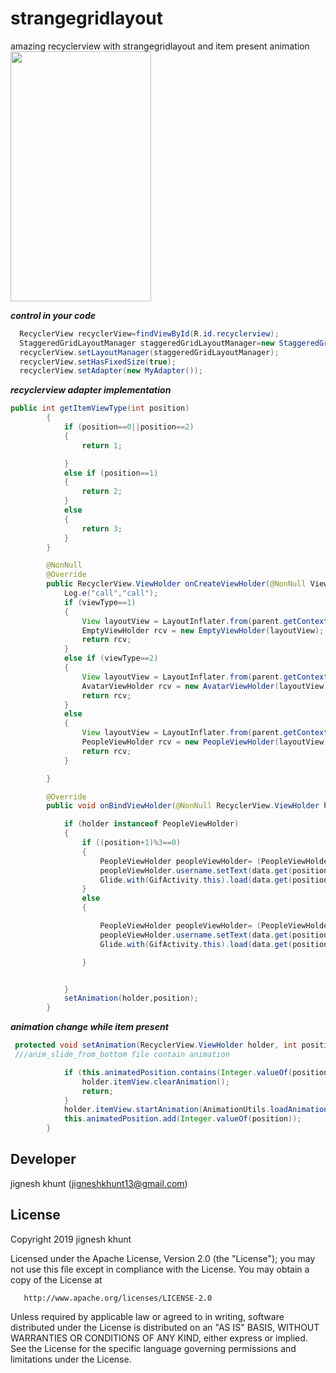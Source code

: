# strangegridlayout
amazing recyclerview with strangegridlayout and item present animation
<image src=https://user-images.githubusercontent.com/20221469/56945920-5c2f5780-6b46-11e9-8284-2dd274a0333f.gif width=225 height=400>

***control in your code***
```java
  RecyclerView recyclerView=findViewById(R.id.recyclerview);
  StaggeredGridLayoutManager staggeredGridLayoutManager=new StaggeredGridLayoutManager(3, StaggeredGridLayoutManager.VERTICAL);
  recyclerView.setLayoutManager(staggeredGridLayoutManager);
  recyclerView.setHasFixedSize(true);
  recyclerView.setAdapter(new MyAdapter());
```
***recyclerview adapter implementation***
```java
public int getItemViewType(int position)
        {
            if (position==0||position==2)
            {
                return 1;

            }
            else if (position==1)
            {
                return 2;
            }
            else
            {
                return 3;
            }
        }

        @NonNull
        @Override
        public RecyclerView.ViewHolder onCreateViewHolder(@NonNull ViewGroup parent, int viewType) {
            Log.e("call","call");
            if (viewType==1)
            {
                View layoutView = LayoutInflater.from(parent.getContext()).inflate(R.layout.emptypeopleview, null);
                EmptyViewHolder rcv = new EmptyViewHolder(layoutView);
                return rcv;
            }
            else if (viewType==2)
            {
                View layoutView = LayoutInflater.from(parent.getContext()).inflate(R.layout.avatar_head, null);
                AvatarViewHolder rcv = new AvatarViewHolder(layoutView);
                return rcv;
            }
            else
            {
                View layoutView = LayoutInflater.from(parent.getContext()).inflate(R.layout.userviewholder, null);
                PeopleViewHolder rcv = new PeopleViewHolder(layoutView);
                return rcv;
            }

        }

        @Override
        public void onBindViewHolder(@NonNull RecyclerView.ViewHolder holder, int position) {

            if (holder instanceof PeopleViewHolder)
            {
                if ((position+1)%3==0)
                {
                    PeopleViewHolder peopleViewHolder= (PeopleViewHolder) holder;
                    peopleViewHolder.username.setText(data.get(position).getName());
                    Glide.with(GifActivity.this).load(data.get(position).getProfilepic()).apply(RequestOptions.bitmapTransform(new CircleCrop()).placeholder(R.drawable.userplaceholder)).into(((PeopleViewHolder) holder).profileimageView);
                }
                else
                {

                    PeopleViewHolder peopleViewHolder= (PeopleViewHolder) holder;
                    peopleViewHolder.username.setText(data.get(position).getName());
                    Glide.with(GifActivity.this).load(data.get(position).getProfilepic()).apply(RequestOptions.bitmapTransform(new CircleCrop()).placeholder(R.drawable.userplaceholder)).into(((PeopleViewHolder) holder).profileimageView);

                }


            }
            setAnimation(holder,position);
        }
   ```     
***animation change while item present***
```java
 protected void setAnimation(RecyclerView.ViewHolder holder, int position) {
 ///anim_slide_from_bottom file contain animation

            if (this.animatedPosition.contains(Integer.valueOf(position))) {
                holder.itemView.clearAnimation();
                return;
            }
            holder.itemView.startAnimation(AnimationUtils.loadAnimation(holder.itemView.getContext(), R.anim.anim_slide_from_bottom));
            this.animatedPosition.add(Integer.valueOf(position));
        }
```

##  Developer
  jignesh khunt
  (jigneshkhunt13@gmail.com)
  
##  License

Copyright 2019 jignesh khunt

   Licensed under the Apache License, Version 2.0 (the "License");
   you may not use this file except in compliance with the License.
   You may obtain a copy of the License at

       http://www.apache.org/licenses/LICENSE-2.0

   Unless required by applicable law or agreed to in writing, software
   distributed under the License is distributed on an "AS IS" BASIS,
   WITHOUT WARRANTIES OR CONDITIONS OF ANY KIND, either express or implied.
   See the License for the specific language governing permissions and
   limitations under the License.
